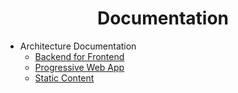 <h1 align="center">Documentation</h1>

* Architecture Documentation
  * [Backend for Frontend](./bff/README.md)
  * [Progressive Web App](./pwa/README.md)
  * [Static Content](./static-content/README.md)